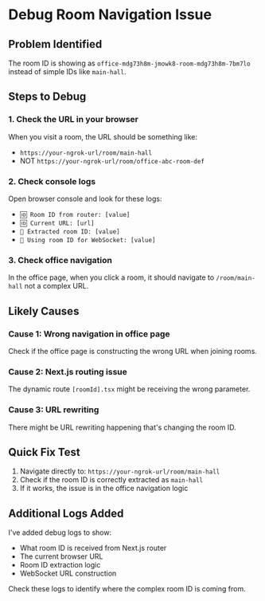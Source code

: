 # Debug Room Navigation Issue

## Problem Identified
The room ID is showing as `office-mdg73h8m-jmowk8-room-mdg73h8m-7bm7lo` instead of simple IDs like `main-hall`.

## Steps to Debug

### 1. Check the URL in your browser
When you visit a room, the URL should be something like:
- `https://your-ngrok-url/room/main-hall`
- NOT `https://your-ngrok-url/room/office-abc-room-def`

### 2. Check console logs
Open browser console and look for these logs:
- `🆔 Room ID from router: [value]`
- `🆔 Current URL: [url]`
- `🔧 Extracted room ID: [value]`
- `🔗 Using room ID for WebSocket: [value]`

### 3. Check office navigation
In the office page, when you click a room, it should navigate to `/room/main-hall` not a complex URL.

## Likely Causes

### Cause 1: Wrong navigation in office page
Check if the office page is constructing the wrong URL when joining rooms.

### Cause 2: Next.js routing issue
The dynamic route `[roomId].tsx` might be receiving the wrong parameter.

### Cause 3: URL rewriting
There might be URL rewriting happening that's changing the room ID.

## Quick Fix Test

1. Navigate directly to: `https://your-ngrok-url/room/main-hall`
2. Check if the room ID is correctly extracted as `main-hall`
3. If it works, the issue is in the office navigation logic

## Additional Logs Added

I've added debug logs to show:
- What room ID is received from Next.js router
- The current browser URL
- Room ID extraction logic
- WebSocket URL construction

Check these logs to identify where the complex room ID is coming from. 